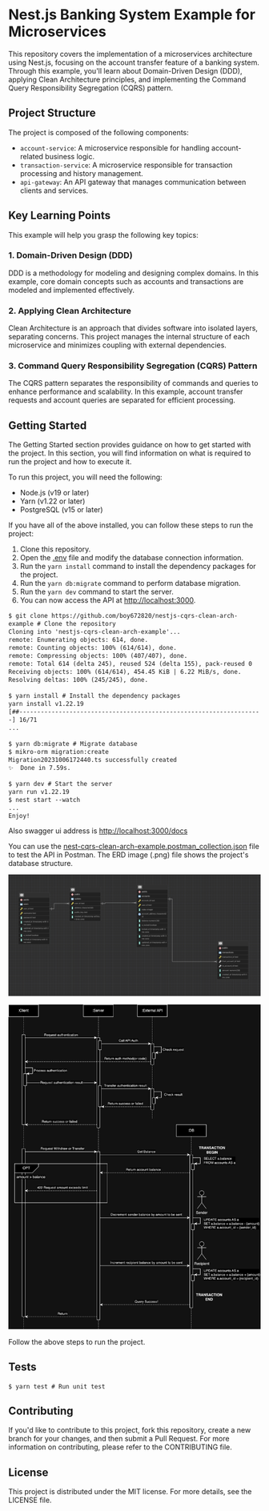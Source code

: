 # Nest.js Banking System Example for Microservices

This repository covers the implementation of a microservices architecture using Nest.js, focusing on the account transfer feature of a banking system. Through this example, you'll learn about Domain-Driven Design (DDD), applying Clean Architecture principles, and implementing the Command Query Responsibility Segregation (CQRS) pattern.

## Project Structure

The project is composed of the following components:

- `account-service`: A microservice responsible for handling account-related business logic.
- `transaction-service`: A microservice responsible for transaction processing and history management.
- `api-gateway`: An API gateway that manages communication between clients and services.

## Key Learning Points

This example will help you grasp the following key topics:

### 1. Domain-Driven Design (DDD)

DDD is a methodology for modeling and designing complex domains. In this example, core domain concepts such as accounts and transactions are modeled and implemented effectively.

### 2. Applying Clean Architecture

Clean Architecture is an approach that divides software into isolated layers, separating concerns. This project manages the internal structure of each microservice and minimizes coupling with external dependencies.

### 3. Command Query Responsibility Segregation (CQRS) Pattern

The CQRS pattern separates the responsibility of commands and queries to enhance performance and scalability. In this example, account transfer requests and account queries are separated for efficient processing.

## Getting Started

The Getting Started section provides guidance on how to get started with the project. In this section, you will find information on what is required to run the project and how to execute it.

To run this project, you will need the following:

- Node.js (v19 or later)
- Yarn (v1.22 or later)
- PostgreSQL (v15 or later)

If you have all of the above installed, you can follow these steps to run the project:

1. Clone this repository.
2. Open the <a href="https://github.com/boy672820/nestjs-cqrs-clean-arch-example/blob/main/.env">.env</a> file and modify the database connection information.
3. Run the `yarn install` command to install the dependency packages for the project.
4. Run the `yarn db:migrate` command to perform database migration.
5. Run the `yarn dev` command to start the server.
6. You can now access the API at <a href="http://localhost:3000">http://localhost:3000</a>.

```shell
$ git clone https://github.com/boy672820/nestjs-cqrs-clean-arch-example # Clone the repository
Cloning into 'nestjs-cqrs-clean-arch-example'...
remote: Enumerating objects: 614, done.
remote: Counting objects: 100% (614/614), done.
remote: Compressing objects: 100% (407/407), done.
remote: Total 614 (delta 245), reused 524 (delta 155), pack-reused 0
Receiving objects: 100% (614/614), 454.45 KiB | 6.22 MiB/s, done.
Resolving deltas: 100% (245/245), done.

$ yarn install # Install the dependency packages
yarn install v1.22.19
[##--------------------------------------------------------------------] 16/71
...

$ yarn db:migrate # Migrate database
$ mikro-orm migration:create
Migration20231006172440.ts successfully created
✨  Done in 7.59s.

$ yarn dev # Start the server
yarn run v1.22.19
$ nest start --watch
...
Enjoy!
```

Also swagger ui address is <a href="http://localhost:3000/docs">http://localhost:3000/docs</a>

You can use the <a href="https://github.com/boy672820/nestjs-cqrs-clean-arch-example/blob/main/nest-cqrs-clean-arch-example.postman_collection.json">nest-cqrs-clean-arch-example.postman_collection.json</a> file to test the API in Postman. The ERD image (.png) file shows the project's database structure.

![erd](./erd.png)

![withdraw-sequence-diagram](./withdraw-sequence-diagram.png)

Follow the above steps to run the project.

## Tests

```shell
$ yarn test # Run unit test
```

## Contributing

If you'd like to contribute to this project, fork this repository, create a new branch for your changes, and then submit a Pull Request. For more information on contributing, please refer to the CONTRIBUTING file.

## License

This project is distributed under the MIT license. For more details, see the LICENSE file.
